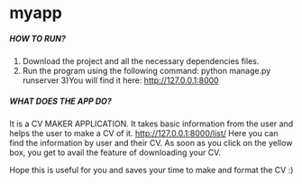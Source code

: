 # myapp
##### HOW TO RUN?
1) Download the project and all the necessary dependencies files.
2) Run the program using the following command: 
   python manage.py runserver
   3)You will find it here: http://127.0.0.1:8000

##### WHAT DOES THE APP DO?
It is a CV MAKER APPLICATION.
It takes basic information from the user and helps the user to make a CV of it.
http://127.0.0.1:8000/list/ Here you can find the information by user and their CV. 
As soon as you click on the yellow box, you get to avail the feature of downloading your CV.


Hope this is useful for you and saves your time to make and format the CV :)
